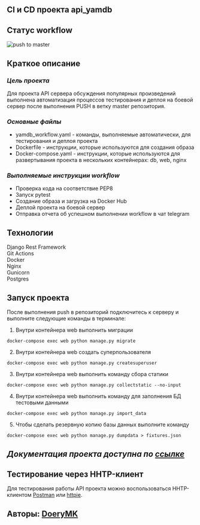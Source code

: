 ## CI и CD проекта api_yamdb

## **Статус workflow**
![push to master](https://github.com/DoeryMK/yamdb_final/actions/workflows/yamdb_workflow.yml/badge.svg?event=push)

## **Краткое описание**
### _Цель проекта_
Для проекта API сервера обсуждения популярных произведений выполнена автоматизация процессов тестирования и деплоя на боевой сервер после выполнения PUSH в ветку master репозитория. 

### _Основные файлы_  
- yamdb_workflow.yaml - команды, выполняемые автоматически, для тестирования и деплоя проекта  
- Dockerfile - инструкции, которые используются для создания образа  
- Docker-compose.yaml - инструкции, которые используются для развертывания проекта в нескольких контейнерах: db, web, nginx  

### _Выполняемые инструкции workflow_
- Проверка кода на соответствие PEP8  
- Запуск pytest  
- Создание образа и загрузка на Docker Hub  
- Деплой проекта на боевой сервер  
- Отправка отчета об успешном выполнении workflow в чат telegram

## **Технологии**
Django Rest Framework  
Git Actions  
Docker  
Nginx  
Gunicorn  
Postgres  

## **Запуск проекта**
После выполнения push в репозиторий подключитесь к серверу и выполните следующие команды в терминале:

1. Внутри контейнера web выполнить миграции
```
docker-compose exec web python manage.py migrate
```
2. Внутри контейнера web создать суперпользователя
```
docker-compose exec web python manage.py createsuperuser
```
3. Внутри контейнера web выполнить команду сбора статики
```
docker-compose exec web python manage.py collectstatic --no-input 
```
4. Внутри контейнера web выполнить команду для заполнения БД тестовыми данными
```
docker-compose exec web python manage.py import_data
```
5. Чтобы сделать резервную копию базы данных выполните команду
```
docker-compose exec web python manage.py dumpdata > fixtures.json
```


## _Документация проекта доступна по [ссылке](https://ypyield.ddns.net/redoc)_ 


## **Тестирование через HHTP-клиент**
Для тестирования работы API проекта можно воспользоваться HHTP-клиентом [Postman](https://www.postman.com) или [httpie](https://httpie.io). 

## Авторы: [DoeryMK](https://github.com/DoeryMK) 